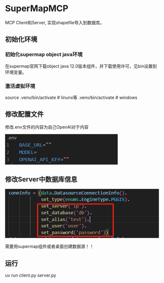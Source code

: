 # SuperMapMCP

MCP Client和Server, 实现shapefile导入到数据库。


## 初始化环境

### 初始化supermap object java环境

在supermap官网下载object java 12.0版本组件，并下载使用许可，见bin设置到环境变量。

### 激活虚拟环境

source .venv/bin/activate # linunx等
.venv/bin/activate        # windows

## 修改配置文件

修改.env文件的内容为自己OpenAI对于内容

![alt text](image.png)

## 修改Server中数据库信息

![alt text](image-1.png)

需要用supermap组件或者桌面创建数据源！！

## 运行

uv run client.py server.py

